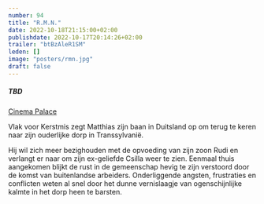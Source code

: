 ```yaml
---
number: 94
title: "R.M.N."
date: 2022-10-18T21:15:00+02:00
publishdate: 2022-10-17T20:14:26+02:00
trailer: "btBzAleR1SM"
leden: []
image: "posters/rmn.jpg"
draft: false
---
```


##### TBD

[Cinema Palace](https://cinema-palace.be/nl/film/rmn)

Vlak voor Kerstmis zegt Matthias zijn baan in Duitsland op om terug te keren naar zijn
ouderlijke dorp in Transsylvanië.
 <!--more-->
Hij wil zich meer bezighouden met de opvoeding van zijn zoon Rudi en verlangt er naar
om zijn ex-geliefde Csilla weer te zien. Eenmaal thuis aangekomen blijkt de rust in de
gemeenschap hevig te zijn verstoord door de komst van buitenlandse arbeiders.
Onderliggende angsten, frustraties en conflicten weten al snel door het dunne
vernislaagje van ogenschijnlijke kalmte in het dorp heen te barsten.